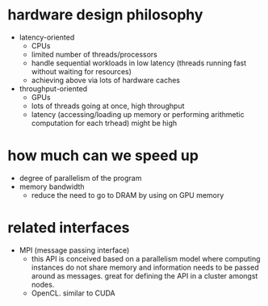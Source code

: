 # hardware design philosophy
- latency-oriented
    - CPUs
    - limited number of threads/processors
    - handle sequential workloads in low latency (threads running fast without waiting for resources)
    - achieving above via lots of hardware caches
- throughput-oriented
    - GPUs
    - lots of threads going at once, high throughput
    - latency (accessing/loading up memory or performing arithmetic computation for each trhead) might be high
# how much can we speed up
- degree of parallelism of the program
- memory bandwidth
    - reduce the need to go to DRAM by using on GPU memory
# related interfaces
- MPI (message passing interface)
    - this API is conceived based on a parallelism model where computing instances do not share memory and information needs to be passed around as messages. great for defining the API in a cluster amongst nodes.
    - OpenCL. similar to CUDA
